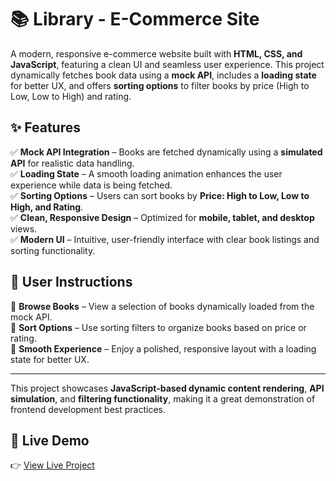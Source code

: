 # 📚 Library - E-Commerce Site  

A modern, responsive e-commerce website built with **HTML, CSS, and 
JavaScript**, featuring a clean UI and seamless user experience. This 
project dynamically fetches book data using a **mock API**, includes a 
**loading state** for better UX, and offers **sorting options** to filter 
books by price (High to Low, Low to High) and rating.

## ✨ Features  
✅ **Mock API Integration** – Books are fetched dynamically using a 
**simulated API** for realistic data handling.  
✅ **Loading State** – A smooth loading animation enhances the user 
experience while data is being fetched.  
✅ **Sorting Options** – Users can sort books by **Price: High to Low, Low 
to High, and Rating**.  
✅ **Clean, Responsive Design** – Optimized for **mobile, tablet, and 
desktop** views.  
✅ **Modern UI** – Intuitive, user-friendly interface with clear book 
listings and sorting functionality.  

## 📖 User Instructions  
🔹 **Browse Books** – View a selection of books dynamically loaded from 
the mock API.  
🔹 **Sort Options** – Use sorting filters to organize books based on price 
or rating.  
🔹 **Smooth Experience** – Enjoy a polished, responsive layout with a 
loading state for better UX.  

---

This project showcases **JavaScript-based dynamic content rendering**, 
**API simulation**, and **filtering functionality**, making it a great 
demonstration of frontend development best practices.  

## **🔗 Live Demo**
👉 [View Live 
Project](https://hcheem4.github.io/Library---Dynamic-Bookstore-UI/)


